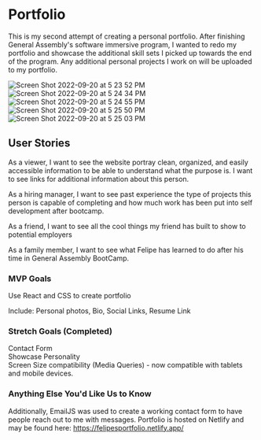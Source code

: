 # Portfolio
This is my second attempt of creating a personal portfolio. After finishing General Assembly's software immersive program, I wanted to redo my portfolio and showcase the additional skill sets I picked up towards the end of the program. Any additional personal projects I work on will be uploaded to my portfolio. 

![Screen Shot 2022-09-20 at 5 23 52 PM](https://user-images.githubusercontent.com/18333562/191367427-08c96920-07bb-41b0-b0b6-3845dc6898b5.png)
![Screen Shot 2022-09-20 at 5 24 34 PM](https://user-images.githubusercontent.com/18333562/191367490-d4fbd51e-fbd7-47a1-8c3a-b24749126889.png)
![Screen Shot 2022-09-20 at 5 24 55 PM](https://user-images.githubusercontent.com/18333562/191367575-eaafe652-a699-4a62-8bfe-54707da96b56.png)
![Screen Shot 2022-09-20 at 5 25 50 PM](https://user-images.githubusercontent.com/18333562/191367706-8fd1eed1-93ce-4d77-86c3-5c45b623c22b.png)
![Screen Shot 2022-09-20 at 5 25 03 PM](https://user-images.githubusercontent.com/18333562/191367580-778e360f-4717-4056-8c88-976e9c30e13b.png)


## User Stories
As a viewer, I want to see the website portray clean, organized, and easily accessible information to be able to understand what the purpose is. I want to see links for additional information about this person. 

As a hiring manager, I want to see past experience the type of projects this person is capable of completing and how much work has been put into self development after bootcamp. 

As a friend, I want to see all the cool things my friend has built to show to potential employers

As a family member, I want to see what Felipe has learned to do after his time in General Assembly BootCamp. 

### MVP Goals
Use React and CSS to create portfolio

Include: 
Personal photos,
Bio,
Social Links,
Resume Link

### Stretch Goals (Completed)
Contact Form <br />
Showcase Personality <br />
Screen Size compatibility (Media Queries) - now compatible with tablets and mobile devices.  

### Anything Else You'd Like Us to Know
Additionally, EmailJS was used to create a working contact form to have people reach out to me with messages. 
Portfolio is hosted on Netlify and may be found here: https://felipesportfolio.netlify.app/ 
